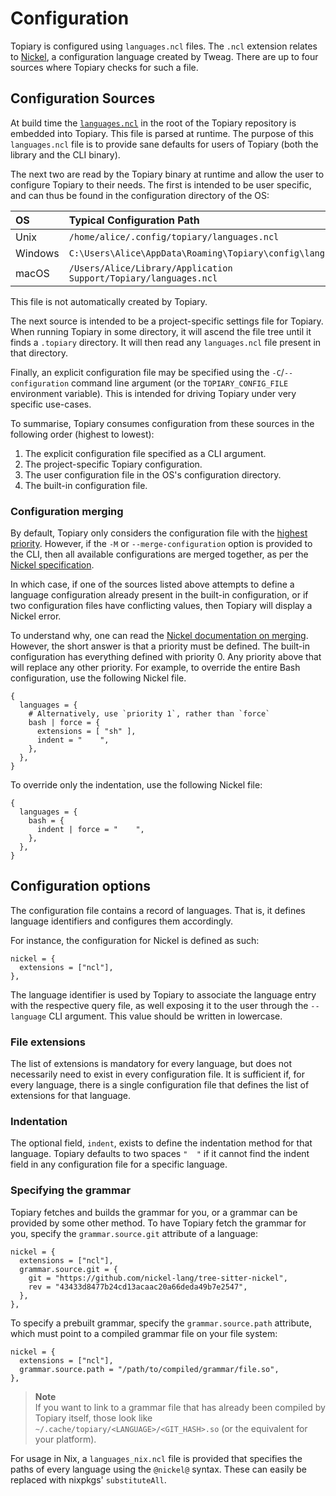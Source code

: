 # Configuration

Topiary is configured using `languages.ncl` files. The `.ncl` extension
relates to [Nickel](https://nickel-lang.org/), a configuration language
created by Tweag. There are up to four sources where Topiary checks for
such a file.

## Configuration Sources

At build time the [`languages.ncl`](./languages.ncl) in the root of the
Topiary repository is embedded into Topiary. This file is parsed at
runtime. The purpose of this `languages.ncl` file is to provide sane
defaults for users of Topiary (both the library and the CLI binary).

The next two are read by the Topiary binary at runtime and allow the
user to configure Topiary to their needs. The first is intended to be
user specific, and can thus be found in the configuration directory of
the OS:

| OS      | Typical Configuration Path                                       |
| :------ | :--------------------------------------------------------------- |
| Unix    | `/home/alice/.config/topiary/languages.ncl`                      |
| Windows | `C:\Users\Alice\AppData\Roaming\Topiary\config\languages.ncl`    |
| macOS   | `/Users/Alice/Library/Application Support/Topiary/languages.ncl` |

This file is not automatically created by Topiary.

The next source is intended to be a project-specific settings file for
Topiary. When running Topiary in some directory, it will ascend the file
tree until it finds a `.topiary` directory. It will then read any
`languages.ncl` file present in that directory.

Finally, an explicit configuration file may be specified using the
`-C`/`--configuration` command line argument (or the
`TOPIARY_CONFIG_FILE` environment variable). This is intended for
driving Topiary under very specific use-cases.

To summarise, Topiary consumes configuration from these sources in the
following order (highest to lowest):

1. The explicit configuration file specified as a CLI argument.
2. The project-specific Topiary configuration.
3. The user configuration file in the OS's configuration directory.
4. The built-in configuration file.

### Configuration merging

<!-- TODO: See issue #861 -->

By default, Topiary only considers the configuration file with the
[highest priority](../configuration.md). However, if
the `-M` or `--merge-configuration` option is provided to the CLI, then
all available configurations are merged together, as per the [Nickel
specification](https://nickel-lang.org/user-manual/merging).

In which case, if one of the sources listed above attempts to define a
language configuration already present in the built-in configuration, or
if two configuration files have conflicting values, then Topiary will
display a Nickel error.

To understand why, one can read the [Nickel documentation on
merging](https://nickel-lang.org/user-manual/merging). However, the
short answer is that a priority must be defined. The built-in
configuration has everything defined with priority 0. Any priority above
that will replace any other priority. For example, to override the
entire Bash configuration, use the following Nickel file.

```nickel
{
  languages = {
    # Alternatively, use `priority 1`, rather than `force`
    bash | force = {
      extensions = [ "sh" ],
      indent = "    ",
    },
  },
}
```

To override only the indentation, use the following Nickel file:

```nickel
{
  languages = {
    bash = {
      indent | force = "    ",
    },
  },
}
```

## Configuration options

The configuration file contains a record of languages. That is, it
defines language identifiers and configures them accordingly.

For instance, the configuration for Nickel is defined as such:

```nickel
nickel = {
  extensions = ["ncl"],
},
```

The language identifier is used by Topiary to associate the language
entry with the respective query file, as well exposing it to the user
through the `--language` CLI argument. This value should be written in
lowercase.

### File extensions

The list of extensions is mandatory for every language, but does not
necessarily need to exist in every configuration file. It is sufficient
if, for every language, there is a single configuration file that
defines the list of extensions for that language.

### Indentation

The optional field, `indent`, exists to define the indentation method
for that language. Topiary defaults to two spaces `"  "` if it cannot
find the indent field in any configuration file for a specific language.

### Specifying the grammar

Topiary fetches and builds the grammar for you, or a grammar can be
provided by some other method. To have Topiary fetch the grammar for
you, specify the `grammar.source.git` attribute of a language:

```nickel
nickel = {
  extensions = ["ncl"],
  grammar.source.git = {
    git = "https://github.com/nickel-lang/tree-sitter-nickel",
    rev = "43433d8477b24cd13acaac20a66deda49b7e2547",
  },
},
```

To specify a prebuilt grammar, specify the `grammar.source.path`
attribute, which must point to a compiled grammar file on your file
system:

```nickel
nickel = {
  extensions = ["ncl"],
  grammar.source.path = "/path/to/compiled/grammar/file.so",
},
```

> **Note**\
> If you want to link to a grammar file that has already been compiled
> by Topiary itself, those look like `~/.cache/topiary/<LANGUAGE>/<GIT_HASH>.so`
> (or the equivalent for your platform).

For usage in Nix, a `languages_nix.ncl` file is provided that specifies
the paths of every language using the `@nickel@` syntax. These can
easily be replaced with nixpkgs' `substituteAll`.
